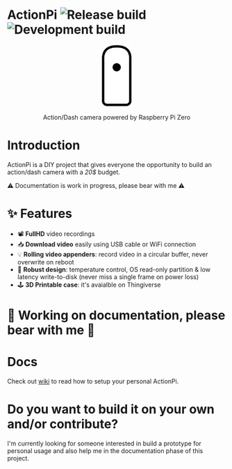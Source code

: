 # ActionPi ![Release build](https://github.com/andreacioni/actionpi/workflows/Release%20build/badge.svg) ![Development build](https://github.com/andreacioni/actionpi/workflows/Development%20build/badge.svg)

<p align="center">
  <img height="140" src="https://github.com/andreacioni/actionpi/blob/develop/img/logo.png">
</p>

<p align="center">Action/Dash camera powered by Raspberry Pi Zero </p>

# Introduction
ActionPi is a DIY project that gives everyone the opportunity to build an action/dash camera with a _20$_ budget.

⚠️ Documentation is work in progress, please bear with me  ⚠️

# ✨ Features 

 - 📽 **FullHD** video recordings
 - 📥 **Download video** easily using USB cable or WiFi connection
 - 💡 **Rolling video appenders**: record video in a circular buffer, never overwrite on reboot
 - 🔨 **Robust design**: temperature control, OS read-only partition & low latency write-to-disk (never miss a single frame on power loss)
 - 🕹 **3D Printable case**: it's avaialble on Thingiverse
 
 # 🚧 Working on documentation, please bear with me 🚧

# Docs

Check out [wiki](https://github.com/andreacioni/actionpi/wiki/) to read how to setup your personal ActionPi.
 

# Do you want to build it on your own and/or contribute?

I'm currently looking for someone interested in build a prototype for personal usage and also help me in the documentation phase of this project.

